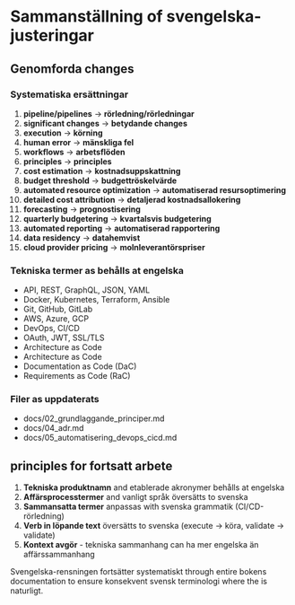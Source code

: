 # Sammanställning of svengelska-justeringar

## Genomforda changes

### Systematiska ersättningar
1. **pipeline/pipelines** → **rörledning/rörledningar**
2. **significant changes** → **betydande changes**
3. **execution** → **körning**
4. **human error** → **mänskliga fel**
5. **workflows** → **arbetsflöden**
6. **principles** → **principles**
7. **cost estimation** → **kostnadsuppskattning**
8. **budget threshold** → **budgettröskelvärde**
9. **automated resource optimization** → **automatiserad resursoptimering**
10. **detailed cost attribution** → **detaljerad kostnadsallokering**
11. **forecasting** → **prognostisering**
12. **quarterly budgetering** → **kvartalsvis budgetering**
13. **automated reporting** → **automatiserad rapportering**
14. **data residency** → **datahemvist**
15. **cloud provider pricing** → **molnleverantörspriser**

### Tekniska termer as behålls at engelska
- API, REST, GraphQL, JSON, YAML
- Docker, Kubernetes, Terraform, Ansible
- Git, GitHub, GitLab
- AWS, Azure, GCP
- DevOps, CI/CD
- OAuth, JWT, SSL/TLS
- Architecture as Code
- Architecture as Code
- Documentation as Code (DaC)
- Requirements as Code (RaC)

### Filer as uppdaterats
- docs/02_grundlaggande_principer.md
- docs/04_adr.md  
- docs/05_automatisering_devops_cicd.md

## principles for fortsatt arbete

1. **Tekniska produktnamn** and etablerade akronymer behålls at engelska
2. **Affärsprocesstermer** and vanligt språk översätts to svenska
3. **Sammansatta termer** anpassas with svenska grammatik (CI/CD-rörledning)
4. **Verb in löpande text** översätts to svenska (execute → köra, validate → validate)
5. **Kontext avgör** - tekniska sammanhang can ha mer engelska än affärssammanhang

Svengelska-rensningen fortsätter systematiskt through entire bokens documentation to ensure konsekvent svensk terminologi where the is naturligt.